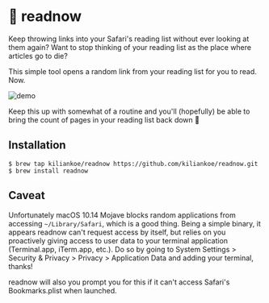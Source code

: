 # 📖 readnow

Keep throwing links into your Safari's reading list without ever looking at them again? Want to stop thinking of your reading list as the place where articles go to die?

This simple tool opens a random link from your reading list for you to read. Now.

![demo](https://user-images.githubusercontent.com/2625584/44006031-45d2da7a-9e7d-11e8-80f8-2b3accc9f79b.gif)

Keep this up with somewhat of a routine and you'll (hopefully) be able to bring the count of pages in your reading list back down 🖖



## Installation

```shell
$ brew tap kiliankoe/readnow https://github.com/kiliankoe/readnow.git
$ brew install readnow
```



## Caveat

Unfortunately macOS 10.14 Mojave blocks random applications from accessing `~/Library/Safari`, which is a good thing. Being a simple binary, it appears readnow can't request access by itself, but relies on you proactively giving access to user data to your terminal application (Terminal.app, iTerm.app, etc.). Do so by going to System Settings > Security & Privacy > Privacy > Application Data and adding your terminal, thanks!

readnow will also you prompt you for this if it can't access Safari's Bookmarks.plist when launched.
